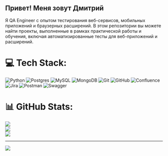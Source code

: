 ## Привет! Меня зовут Дмитрий

Я QA Engineer с опытом тестирования веб-сервисов, мобильных приложений и браузерных расширений.
В этом репозитории вы можете найти проекты, выполненные в рамках практической работы и обучения, включая автоматизированные тесты для веб-приложений и расширений.


# 💻 Tech Stack:
![Python](https://img.shields.io/badge/python-3670A0?style=for-the-badge&logo=python&logoColor=ffdd54) ![Postgres](https://img.shields.io/badge/postgres-%23316192.svg?style=for-the-badge&logo=postgresql&logoColor=white) ![MySQL](https://img.shields.io/badge/mysql-4479A1.svg?style=for-the-badge&logo=mysql&logoColor=white) ![MongoDB](https://img.shields.io/badge/MongoDB-%234ea94b.svg?style=for-the-badge&logo=mongodb&logoColor=white) ![Git](https://img.shields.io/badge/git-%23F05033.svg?style=for-the-badge&logo=git&logoColor=white) ![GitHub](https://img.shields.io/badge/github-%23121011.svg?style=for-the-badge&logo=github&logoColor=white) ![Confluence](https://img.shields.io/badge/confluence-%23172BF4.svg?style=for-the-badge&logo=confluence&logoColor=white) ![Jira](https://img.shields.io/badge/jira-%230A0FFF.svg?style=for-the-badge&logo=jira&logoColor=white) ![Postman](https://img.shields.io/badge/Postman-FF6C37?style=for-the-badge&logo=postman&logoColor=white) ![Swagger](https://img.shields.io/badge/-Swagger-%23Clojure?style=for-the-badge&logo=swagger&logoColor=white)
# 📊 GitHub Stats:
![](https://github-readme-stats.vercel.app/api?username=KliuevDmitrii&theme=dark&hide_border=false&include_all_commits=false&count_private=false)<br/>
![](https://nirzak-streak-stats.vercel.app/?user=KliuevDmitrii&theme=dark&hide_border=false)<br/>
![](https://github-readme-stats.vercel.app/api/top-langs/?username=KliuevDmitrii&theme=dark&hide_border=false&include_all_commits=false&count_private=false&layout=compact)

---
[![](https://visitcount.itsvg.in/api?id=KliuevDmitrii&icon=0&color=0)](https://visitcount.itsvg.in)

<!-- Proudly created with GPRM ( https://gprm.itsvg.in ) -->
